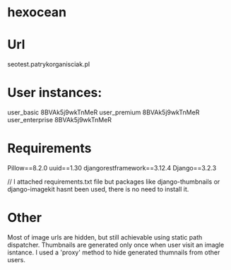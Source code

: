 # hexocean



# Url 
seotest.patrykorganisciak.pl  

# User instances:  
user_basic 8BVAk5j9wkTnMeR 
user_premium 8BVAk5j9wkTnMeR 
user_enterprise 8BVAk5j9wkTnMeR 


# Requirements 
Pillow==8.2.0
uuid==1.30
djangorestframework==3.12.4
Django==3.2.3

// I attached requirements.txt file but packages like django-thumbnails or django-imagekit hasnt been used, there is no need to install it.

# Other
Most of image urls are hidden, but still achievable using static path dispatcher. Thumbnails are generated only once when user visit an imagle isntance. I used a 'proxy' method to hide generated thumnails from other users.  
